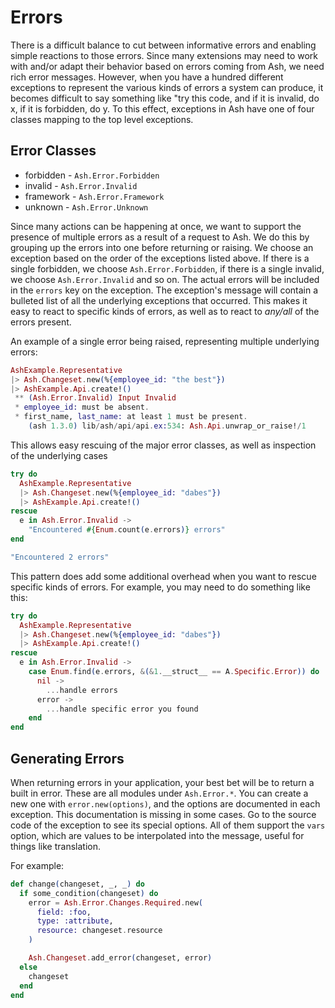 # Errors

There is a difficult balance to cut between informative errors and enabling simple reactions to those errors. Since many extensions may need to work with and/or adapt their behavior based on errors coming from Ash, we need rich error messages. However, when you have a hundred different exceptions to represent the various kinds of errors a system can produce, it becomes difficult to say something like "try this code, and if it is invalid, do x, if it is forbidden, do y. To this effect, exceptions in Ash have one of four classes mapping to the top level exceptions.

## Error Classes

- forbidden - `Ash.Error.Forbidden`
- invalid - `Ash.Error.Invalid`
- framework - `Ash.Error.Framework`
- unknown - `Ash.Error.Unknown`

Since many actions can be happening at once, we want to support the presence of multiple errors as a result of a request to Ash. We do this by grouping up the errors into one before returning or raising.
We choose an exception based on the order of the exceptions listed above. If there is a single forbidden, we choose `Ash.Error.Forbidden`, if there is a single invalid, we choose `Ash.Error.Invalid` and so on. The actual errors will be included in the `errors` key on the exception. The exception's message will contain a bulleted list of all the underlying exceptions that occurred. This makes it easy to react to specific kinds of errors, as well as to react to _any/all_ of the errors present.

An example of a single error being raised, representing multiple underlying errors:

```elixir
AshExample.Representative
|> Ash.Changeset.new(%{employee_id: "the best"})
|> AshExample.Api.create!()
 ** (Ash.Error.Invalid) Input Invalid
 * employee_id: must be absent.
 * first_name, last_name: at least 1 must be present.
    (ash 1.3.0) lib/ash/api/api.ex:534: Ash.Api.unwrap_or_raise!/1
```

This allows easy rescuing of the major error classes, as well as inspection of the underlying cases

```elixir
try do
  AshExample.Representative
  |> Ash.Changeset.new(%{employee_id: "dabes"})
  |> AshExample.Api.create!()
rescue
  e in Ash.Error.Invalid ->
    "Encountered #{Enum.count(e.errors)} errors"
end

"Encountered 2 errors"
```

This pattern does add some additional overhead when you want to rescue specific kinds of errors. For example, you may need to do something like this:

```elixir
try do
  AshExample.Representative
  |> Ash.Changeset.new(%{employee_id: "dabes"})
  |> AshExample.Api.create!()
rescue
  e in Ash.Error.Invalid ->
    case Enum.find(e.errors, &(&1.__struct__ == A.Specific.Error)) do
      nil ->
        ...handle errors
      error ->
        ...handle specific error you found
    end
end
```

## Generating Errors

When returning errors in your application, your best bet will be to return a built in error. These are all modules under `Ash.Error.*`. You can create a new one with `error.new(options)`, and the options are documented in each exception. This documentation is missing in some cases. Go to the source code of the exception to see its special options. All of them support the `vars` option, which are values to be interpolated into the message, useful for things like translation.

For example:
```elixir
def change(changeset, _, _) do
  if some_condition(changeset) do
    error = Ash.Error.Changes.Required.new(
      field: :foo, 
      type: :attribute, 
      resource: changeset.resource
    )

    Ash.Changeset.add_error(changeset, error)
  else
    changeset
  end
end
```
